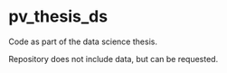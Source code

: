 # pv_thesis_ds

Code as part of the data science thesis.

Repository does not include data, but can be requested.
